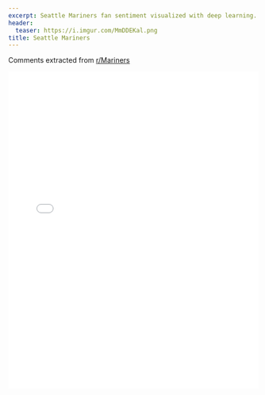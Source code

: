 ```yaml
---
excerpt: Seattle Mariners fan sentiment visualized with deep learning.
header:
  teaser: https://i.imgur.com/MmDDEKal.png
title: Seattle Mariners
---
```


Comments extracted from [r/Mariners](https://reddit.com/r/Mariners)
<iframe id="igraph" scrolling="no" style="border:none;" seamless="seamless" src="/plots/MLB/SEA.html" height="640" width="100%"></iframe>
